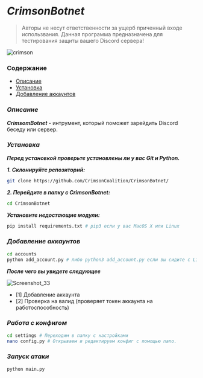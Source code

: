 # ***CrimsonBotnet***

> Авторы не несут ответственности за ущерб приченный входе использвания. Данная программа предназначена для тестирования защиты вашего Discord сервера!


![crimson](https://user-images.githubusercontent.com/85753549/185703142-bb72527c-818c-4449-9728-05a3688f0e83.png)

### Содержание
- [Описание]() 
- [Установка]()
- [Добавление аккаунтов]()

### ***Описание***
***CrimsomBotnet*** - интрумент, который поможет зарейдить Discord беседу или сервер.

### ***Установка***
***Перед установкой проверьте установлены ли у вас Git и Python.***

***1. Склонируйте репозиторий:***

```bash
git clone https://github.com/CrimsonCoalition/CrimsonBotnet/
```

***2. Перейдите в папку с CrimsonBotnet:***

```bash
cd CrimsonBotnet
```
***Установите недостающие модули:***
```bash
pip install requirements.txt # pip3 если у вас MacOS X или Linux 
```

### ***Добавление аккаунтов***

```bash
cd accounts
python add_account.py # либо python3 add_account.py если вы сидите с Linux.
```

***После чего вы увидете следующее***

![Screenshot_33](https://user-images.githubusercontent.com/85753549/185092178-07460436-5b70-491a-8791-83f9d1430f2d.png)

- [1] Добавление аккаунта
- [2] Проверка на валид (проверяет токен аккаунта на работоспособность)

### ***Работа с конфигом***

```bash
cd settings # Переходим в папку с настройками
nano config.py # Открываем и редактируем конфиг с помощью nano.
```
### ***Запуск атаки***
```bash
python main.py
```
